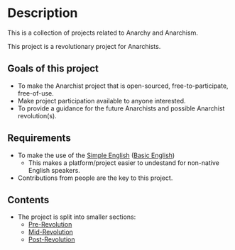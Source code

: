 # Description

This is a collection of projects related to Anarchy and Anarchism.

This project is a revolutionary project for Anarchists.

## Goals of this project

- To make the Anarchist project that is open-sourced, free-to-participate, free-of-use.
- Make project participation available to anyone interested.
- To provide a guidance for the future Anarchists and possible Anarchist revolution(s).

## Requirements
- To make the use of the [Simple English][Simple English] ([Basic English][basicEnglishWordList])
  - This makes a platform/project easier to undestand for non-native English speakers.
- Contributions from people are the key to this project.

## Contents

- The project is split into smaller sections:
  - [Pre-Revolution][PreR]
  - [Mid-Revolution][MidR]
  - [Post-Revolution][PostR]


[Simple English]: https://en.wikipedia.org/wiki/Basic_English
[basicEnglishWordList]: https://simple.wikipedia.org/wiki/Wikipedia:Basic_English_combined_wordlist
[PreR]: https://github.com/anarchism/anarchy/PreR.md
[MidR]: https://github.com/anarchism/anarchy/MidR.md
[PostR]: https://github.com/anarchism/anarchy/PostR.md
